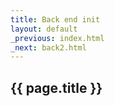 ```yaml
---
title: Back end init
layout: default
_previous: index.html
_next: back2.html
---
```


## {{ page.title }}


